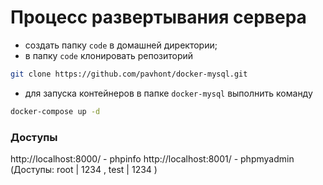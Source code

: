 # Процесс развертывания сервера

- создать папку `code` в домашней директории;
- в папкy `code` клонировать репозиторий 

```bash
git clone https://github.com/pavhont/docker-mysql.git
```

- для запуска контейнеров в папке `docker-mysql` выполнить команду 

```bash
docker-compose up -d
```

### Доступы

http://localhost:8000/ - phpinfo
http://localhost:8001/ - phpmyadmin (Доступы: root | 1234 , test | 1234 )
